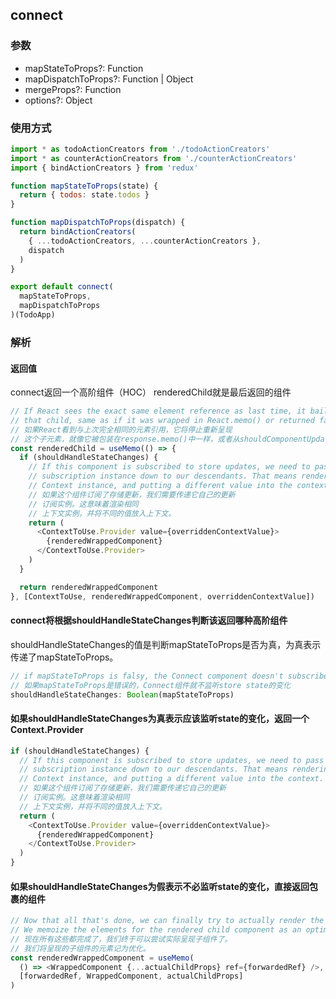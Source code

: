 ## connect
### 参数
- mapStateToProps?: Function
- mapDispatchToProps?: Function | Object
- mergeProps?: Function
- options?: Object
### 使用方式
```js
import * as todoActionCreators from './todoActionCreators'
import * as counterActionCreators from './counterActionCreators'
import { bindActionCreators } from 'redux'

function mapStateToProps(state) {
  return { todos: state.todos }
}

function mapDispatchToProps(dispatch) {
  return bindActionCreators(
    { ...todoActionCreators, ...counterActionCreators },
    dispatch
  )
}

export default connect(
  mapStateToProps,
  mapDispatchToProps
)(TodoApp)
```
### 解析
#### 返回值 
connect返回一个高阶组件（HOC）
renderedChild就是最后返回的组件
```js
// If React sees the exact same element reference as last time, it bails out of re-rendering
// that child, same as if it was wrapped in React.memo() or returned false from shouldComponentUpdate.
// 如果React看到与上次完全相同的元素引用，它将停止重新呈现
// 这个子元素，就像它被包装在response.memo()中一样，或者从shouldComponentUpdate返回false。
const renderedChild = useMemo(() => {
  if (shouldHandleStateChanges) {
    // If this component is subscribed to store updates, we need to pass its own
    // subscription instance down to our descendants. That means rendering the same
    // Context instance, and putting a different value into the context.
    // 如果这个组件订阅了存储更新，我们需要传递它自己的更新
    // 订阅实例。这意味着渲染相同
    // 上下文实例，并将不同的值放入上下文。
    return (
      <ContextToUse.Provider value={overriddenContextValue}>
        {renderedWrappedComponent}
      </ContextToUse.Provider>
    )
  }

  return renderedWrappedComponent
}, [ContextToUse, renderedWrappedComponent, overriddenContextValue])
```
#### connect将根据shouldHandleStateChanges判断该返回哪种高阶组件
shouldHandleStateChanges的值是判断mapStateToProps是否为真，为真表示传递了mapStateToProps。
```js
// if mapStateToProps is falsy, the Connect component doesn't subscribe to store state changes
// 如果mapStateToProps是错误的，Connect组件就不监听store state的变化
shouldHandleStateChanges: Boolean(mapStateToProps)
```
#### 如果shouldHandleStateChanges为真表示应该监听state的变化，返回一个Context.Provider
```js
if (shouldHandleStateChanges) {
  // If this component is subscribed to store updates, we need to pass its own
  // subscription instance down to our descendants. That means rendering the same
  // Context instance, and putting a different value into the context.
  // 如果这个组件订阅了存储更新，我们需要传递它自己的更新
  // 订阅实例。这意味着渲染相同
  // 上下文实例，并将不同的值放入上下文。
  return (
    <ContextToUse.Provider value={overriddenContextValue}>
      {renderedWrappedComponent}
    </ContextToUse.Provider>
  )
}
```
#### 如果shouldHandleStateChanges为假表示不必监听state的变化，直接返回包裹的组件
```js
// Now that all that's done, we can finally try to actually render the child component.
// We memoize the elements for the rendered child component as an optimization.
// 现在所有这些都完成了，我们终于可以尝试实际呈现子组件了。
// 我们将呈现的子组件的元素记为优化。
const renderedWrappedComponent = useMemo(
  () => <WrappedComponent {...actualChildProps} ref={forwardedRef} />,
  [forwardedRef, WrappedComponent, actualChildProps]
)
```